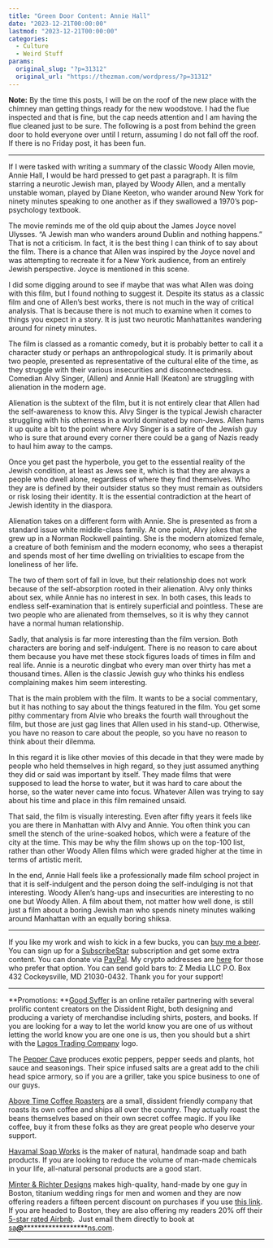 ```yaml
---
title: "Green Door Content: Annie Hall"
date: "2023-12-21T00:00:00"
lastmod: "2023-12-21T00:00:00"
categories:
  - Culture
  - Weird Stuff
params:
  original_slug: "?p=31312"
  original_url: "https://thezman.com/wordpress/?p=31312"
---
```


**Note:** By the time this posts, I will be on the roof of the new place
with the chimney man getting things ready for the new woodstove. I had
the flue inspected and that is fine, but the cap needs attention and I
am having the flue cleaned just to be sure. The following is a post from
behind the green door to hold everyone over until I return, assuming I
do not fall off the roof. If there is no Friday post, it has been fun.

------------------------------------------------------------------------

If I were tasked with writing a summary of the classic Woody Allen
movie, Annie Hall, I would be hard pressed to get past a paragraph. It
is film starring a neurotic Jewish man, played by Woody Allen, and a
mentally unstable woman, played by Diane Keeton, who wander around New
York for ninety minutes speaking to one another as if they swallowed a
1970’s pop-psychology textbook.

The movie reminds me of the old quip about the James Joyce novel
Ulysses. “A Jewish man who wanders around Dublin and nothing happens.”
That is not a criticism. In fact, it is the best thing I can think of to
say about the film. There is a chance that Allen was inspired by the
Joyce novel and was attempting to recreate it for a New York audience,
from an entirely Jewish perspective. Joyce is mentioned in this scene.

I did some digging around to see if maybe that was what Allen was doing
with this film, but I found nothing to suggest it. Despite its status as
a classic film and one of Allen’s best works, there is not much in the
way of critical analysis. That is because there is not much to examine
when it comes to things you expect in a story. It is just two neurotic
Manhattanites wandering around for ninety minutes.

The film is classed as a romantic comedy, but it is probably better to
call it a character study or perhaps an anthropological study. It is
primarily about two people, presented as representative of the cultural
elite of the time, as they struggle with their various insecurities and
disconnectedness. Comedian Alvy Singer, (Allen) and Annie Hall (Keaton)
are struggling with alienation in the modern age.

Alienation is the subtext of the film, but it is not entirely clear that
Allen had the self-awareness to know this. Alvy Singer is the typical
Jewish character struggling with his otherness in a world dominated by
non-Jews. Allen hams it up quite a bit to the point where Alvy Singer is
a satire of the Jewish guy who is sure that around every corner there
could be a gang of Nazis ready to haul him away to the camps.

Once you get past the hyperbole, you get to the essential reality of the
Jewish condition, at least as Jews see it, which is that they are always
a people who dwell alone, regardless of where they find themselves. Who
they are is defined by their outsider status so they must remain as
outsiders or risk losing their identity. It is the essential
contradiction at the heart of Jewish identity in the diaspora.

Alienation takes on a different form with Annie. She is presented as
from a standard issue white middle-class family. At one point, Alvy
jokes that she grew up in a Norman Rockwell painting. She is the modern
atomized female, a creature of both feminism and the modern economy, who
sees a therapist and spends most of her time dwelling on trivialities to
escape from the loneliness of her life.

The two of them sort of fall in love, but their relationship does not
work because of the self-absorption rooted in their alienation. Alvy
only thinks about sex, while Annie has no interest in sex. In both
cases, this leads to endless self-examination that is entirely
superficial and pointless. These are two people who are alienated from
themselves, so it is why they cannot have a normal human relationship.

Sadly, that analysis is far more interesting than the film version. Both
characters are boring and self-indulgent. There is no reason to care
about them because you have met these stock figures loads of times in
film and real life. Annie is a neurotic dingbat who every man over
thirty has met a thousand times. Allen is the classic Jewish guy who
thinks his endless complaining makes him seem interesting.

That is the main problem with the film. It wants to be a social
commentary, but it has nothing to say about the things featured in the
film. You get some pithy commentary from Alvie who breaks the fourth
wall throughout the film, but those are just gag lines that Allen used
in his stand-up. Otherwise, you have no reason to care about the people,
so you have no reason to think about their dilemma.

In this regard it is like other movies of this decade in that they were
made by people who held themselves in high regard, so they just assumed
anything they did or said was important by itself. They made films that
were supposed to lead the horse to water, but it was hard to care about
the horse, so the water never came into focus. Whatever Allen was trying
to say about his time and place in this film remained unsaid.

That said, the film is visually interesting. Even after fifty years it
feels like you are there in Manhattan with Alvy and Annie. You often
think you can smell the stench of the urine-soaked hobos, which were a
feature of the city at the time. This may be why the film shows up on
the top-100 list, rather than other Woody Allen films which were graded
higher at the time in terms of artistic merit.

In the end, Annie Hall feels like a professionally made film school
project in that it is self-indulgent and the person doing the
self-indulging is not that interesting. Woody Allen’s hang-ups and
insecurities are interesting to no one but Woody Allen. A film about
them, not matter how well done, is still just a film about a boring
Jewish man who spends ninety minutes walking around Manhattan with an
equally boring shiksa.

------------------------------------------------------------------------

If you like my work and wish to kick in a few bucks, you can
<a href="https://www.buymeacoffee.com/mujolulu" rel="noopener"
target="_blank">buy me a beer</a>. You can sign up for a
<a href="https://www.subscribestar.com/the-z-blog" rel="noopener"
target="_blank">SubscribeStar</a> subscription and get some extra
content. You can donate via <a
href="https://www.paypal.com/donate/?cmd=_s-xclick&amp;hosted_button_id=UDAS2Q8JYA6CN&amp;source=url"
rel="noopener" target="_blank">PayPal</a>. My crypto addresses are
<a href="https://thezman.com/wordpress/?page_id=22713" rel="noopener"
target="_blank">here</a> for those who prefer that option. You can send
gold bars to: Z Media LLC P.O. Box 432 Cockeysville, MD 21030-0432.
Thank you for your support!

------------------------------------------------------------------------

**Promotions: **<a href="https://goodsvffer.com/" rel="noopener" target="_blank">Good
Svffer</a> is an online retailer partnering with several prolific
content creators on the Dissident Right, both designing and producing a
variety of merchandise including shirts, posters, and books. If you are
looking for a way to let the world know you are one of us without
letting the world know you are one one is us, then you should but a
shirt with the
<a href="https://goodsvffer.com/products/lagos-trading-company"
rel="noopener" target="_blank">Lagos Trading Company</a> logo.

The <a href="https://peppercave.com/shop/ols/products" rel="noopener"
target="_blank">Pepper Cave</a> produces exotic peppers, pepper seeds
and plants, hot sauce and seasonings. Their spice infused salts are a
great add to the chili head spice armory, so if you are a griller, take
you spice business to one of our guys.

<a href="https://abovetimecoffee.com/" rel="noopener"
target="_blank">Above Time Coffee Roasters</a> are a small, dissident
friendly company that roasts its own coffee and ships all over the
country. They actually roast the beans themselves based on their own
secret coffee magic. If you like coffee, buy it from these folks as they
are great people who deserve your support.

<a href="https://havamalsoapworks.com/" rel="noopener"
target="_blank">Havamal Soap Works</a> is the maker of natural, handmade
soap and bath products. If you are looking to reduce the volume of
man-made chemicals in your life, all-natural personal products are a
good start.

<a href="https://www.minterandrichterdesigns.com/"
rel="noreferrer nofollow noopener" target="_blank">Minter &amp; Richter
Designs</a> makes high-quality, hand-made by one guy in Boston, titanium
wedding rings for men and women and they are now offering readers a
fifteen percent discount on purchases if you use
<a href="https://www.minterandrichterdesigns.com/discount/ZMAN"
rel="noreferrer nofollow noopener" target="_blank">this link</a>.
<span class="highlight"><span class="colour"><span class="font"><span class="size">If
you are headed to Boston, they are also offering my readers 20% off
their <a
href="https://www.airbnb.com/users/7988017/listings?user_id=7988017&amp;s=3"
rel="noopener noreferrer" target="_blank">5-star rated Airbnb</a>.  Just
email them directly to book at
<a href="mailto:sa***@*********************ns.com"
data-original-string="Gqxbhh/qo/VYcyyWcmnIMQ==cb7ngVjMahwxOCRoWCMco9CQae6HDMJQ6tgddgHvpAjR3nAN6vckG9mqX7CNs3OrvYO"><span
class="apbct-email-encoder"
data-original-string="j2grd4pthBKYZ7T1ig4dGw==cb7lhTyEI/O+x6jikIg5WplXfVTgjup/PHypqrICj+vpQEODg0ij7dVZUZ2c3/e9BhW"
title="This contact has been encoded by Anti-Spam by CleanTalk. Click to decode. To finish the decoding make sure that JavaScript is enabled in your browser.">sa<span
class="apbct-blur">***</span>@<span
class="apbct-blur">*********************</span>ns.com</span></a>.</span></span></span></span>

------------------------------------------------------------------------
